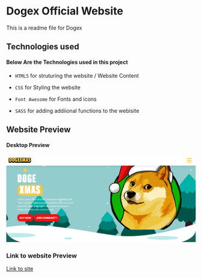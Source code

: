 # Dogex Official Website

This is a readme file for Dogex

## Technologies used

#### Below Are the Technologies used in this project

* `HTML5` for struturing the website / Website Content

* `CSS` for Styling the website 

* `Font Awesome` for Fonts and icons 

* `SASS` for adding addiional functions to the webisite


## Website Preview

#### Desktop Preview


![alt text](https://github.com/Arc9067/dogex/blob/main/Screenshots/1.png?raw=true)





### Link to website Preview

[Link to site](https://golden-starlight-c31e58.netlify.app)
